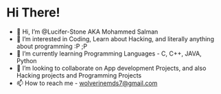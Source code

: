 # Hi There! 

- 👋 Hi, I’m @Lucifer-Stone AKA Mohammed Salman
- 👀 I’m interested in Coding, Learn about Hacking, and literally anything about programming :P ;P
- 🌱 I’m currently learning Programming Languages - C, C++, JAVA, Python
- 💞️ I’m looking to collaborate on App development Projects, and also Hacking projects and Programming Projects
- 📫 How to reach me - wolverinemds7@gmail.com

<!---
Lucifer-Stone/Lucifer-Stone is a ✨ special ✨ repository because its `README.md` (this file) appears on your GitHub profile.
You can click the Preview link to take a look at your changes.
--->
